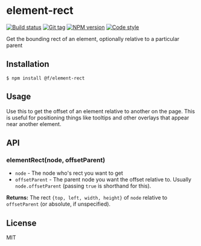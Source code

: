 
# element-rect

[![Build status][travis-image]][travis-url]
[![Git tag][git-image]][git-url]
[![NPM version][npm-image]][npm-url]
[![Code style][standard-image]][standard-url]

Get the bounding rect of an element, optionally relative to a particular parent

## Installation

    $ npm install @f/element-rect

## Usage

Use this to get the offset of an element relative to another on the page. This is useful for positioning things like tooltips and other overlays that appear near another element.

## API

### elementRect(node, offsetParent)

- `node` - The node who's rect you want to get
- `offsetParent` - The parent node you want the offset relative to. Usually `node.offsetParent` (passing `true` is shorthand for this).

**Returns:** The rect `{top, left, width, height}` of `node` relative to `offsetParent` (or absolute, if unspecified).

## License

MIT

[travis-image]: https://img.shields.io/travis/micro-js/element-rect.svg?style=flat-square
[travis-url]: https://travis-ci.org/micro-js/element-rect
[git-image]: https://img.shields.io/github/tag/micro-js/element-rect.svg?style=flat-square
[git-url]: https://github.com/micro-js/element-rect
[standard-image]: https://img.shields.io/badge/code%20style-standard-brightgreen.svg?style=flat-square
[standard-url]: https://github.com/feross/standard
[npm-image]: https://img.shields.io/npm/v/@f/element-rect.svg?style=flat-square
[npm-url]: https://npmjs.org/package/@f/element-rect
